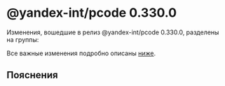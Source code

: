 # @yandex-int/pcode 0.330.0

<!-- ЧЕЛОВЕЧЕСКОЕ ВСТУПЛЕНИЕ -->

Изменения, вошедшие в релиз @yandex-int/pcode 0.330.0, разделены на группы:

Все важные изменения подробно описаны [ниже](#Пояснения).

## Пояснения

